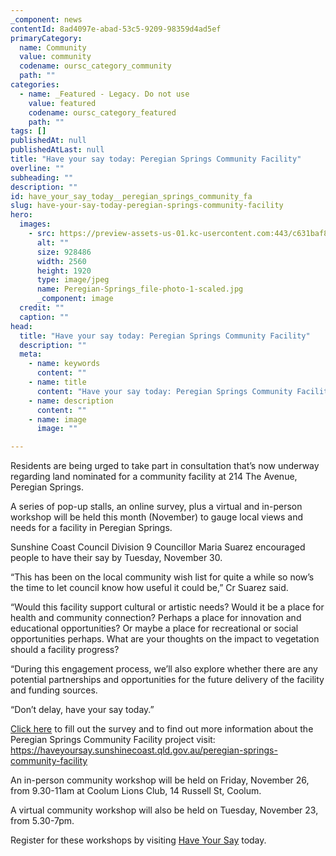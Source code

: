 ```yaml
---
_component: news
contentId: 8ad4097e-abad-53c5-9209-98359d4ad5ef
primaryCategory:
  name: Community
  value: community
  codename: oursc_category_community
  path: ""
categories:
  - name: _Featured - Legacy. Do not use
    value: featured
    codename: oursc_category_featured
    path: ""
tags: []
publishedAt: null
publishedAtLast: null
title: "Have your say today: Peregian Springs Community Facility"
overline: ""
subheading: ""
description: ""
id: have_your_say_today__peregian_springs_community_fa
slug: have-your-say-today-peregian-springs-community-facility
hero:
  images:
    - src: https://preview-assets-us-01.kc-usercontent.com:443/c631baf8-1b46-001f-580c-d0001b68b4a8/8c2bf932-0a87-4cc7-a8a2-e1322fa761f9/Peregian-Springs_file-photo-1-scaled.jpg
      alt: ""
      size: 928486
      width: 2560
      height: 1920
      type: image/jpeg
      name: Peregian-Springs_file-photo-1-scaled.jpg
      _component: image
  credit: ""
  caption: ""
head:
  title: "Have your say today: Peregian Springs Community Facility"
  description: ""
  meta:
    - name: keywords
      content: ""
    - name: title
      content: "Have your say today: Peregian Springs Community Facility"
    - name: description
      content: ""
    - name: image
      image: ""

---
```

Residents are being urged to take part in consultation that’s now underway regarding land nominated for a community facility at 214 The Avenue, Peregian Springs.

A series of pop-up stalls, an online survey, plus a virtual and in-person workshop will be held this month (November) to gauge local views and needs for a facility in Peregian Springs.

Sunshine Coast Council Division 9 Councillor Maria Suarez encouraged people to have their say by Tuesday, November 30.

“This has been on the local community wish list for quite a while so now’s the time to let council know how useful it could be,” Cr Suarez said.

“Would this facility support cultural or artistic needs? Would it be a place for health and community connection? Perhaps a place for innovation and educational opportunities? Or maybe a place for recreational or social opportunities perhaps. What are your thoughts on the impact to vegetation should a facility progress?

“During this engagement process, we’ll also explore whether there are any potential partnerships and opportunities for the future delivery of the facility and funding sources.

“Don’t delay, have your say today.”

[Click here](https://haveyoursay.sunshinecoast.qld.gov.au/peregian-springs-local-community-facility-engagement-project)
&#x20;to fill out the survey and to find out more information about the Peregian Springs Community Facility project visit: <https://haveyoursay.sunshinecoast.qld.gov.au/peregian-springs-community-facility>


An in-person community workshop will be held on Friday, November 26, from 9.30-11am at Coolum Lions Club, 14 Russell St, Coolum.

A virtual community workshop will also be held on Tuesday, November 23, from 5.30-7pm.

Register for these workshops by visiting [Have Your Say](https://haveyoursay.sunshinecoast.qld.gov.au/)
&#x20;today.

